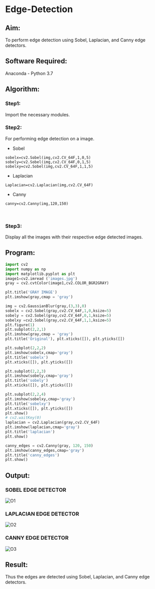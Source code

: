 # Edge-Detection
## Aim:

To perform edge detection using Sobel, Laplacian, and Canny edge detectors.

## Software Required:
Anaconda - Python 3.7

## Algorithm:
### Step1:
Import the necessary modules.
<br>


### Step2:
For performing edge detection on a image.

* Sobel
```
sobelx=cv2.Sobel(img,cv2.CV_64F,1,0,5)
sobely=cv2.Sobel(img,cv2.CV_64F,0,1,5)
sobelxy=cv2.Sobel(img,cv2.CV_64F,1,1,5)
```

* Laplacian
```
Laplacian=cv2.Laplacian(img,cv2.CV_64F)
```

* Canny
```
canny=cv2.Canny(img,120,150)
```
<br>

### Step3:
Display all the images with their respective edge detected images.
<br>
 
## Program:

``` Python
import cv2
import numpy as np
import matplotlib.pyplot as plt
image1=cv2.imread ('images.jpg') 
gray = cv2.cvtColor(image1,cv2.COLOR_BGR2GRAY)

plt.title('GRAY IMAGE')
plt.imshow(gray,cmap = 'gray')

img = cv2.GaussianBlur(gray,(3,3),0)
sobelx = cv2.Sobel(gray,cv2.CV_64F,1,0,ksize=5)
sobely = cv2.Sobel(gray,cv2.CV_64F,0,1,ksize=5)
sobelxy =cv2.Sobel(gray,cv2.CV_64F,1,1,ksize=5)
plt.figure(1)
plt.subplot(2,2,1)
plt.imshow(gray,cmap = 'gray')
plt.title('Original'), plt.xticks([]), plt.yticks([])

plt.subplot(2,2,2)
plt.imshow(sobelx,cmap='gray')
plt.title('sobelx')
plt.xticks([]), plt.yticks([])

plt.subplot(2,2,3)
plt.imshow(sobely,cmap='gray')
plt.title('sobely')
plt.xticks([]), plt.yticks([])

plt.subplot(2,2,4)
plt.imshow(sobelxy,cmap='gray')
plt.title('sobelxy')
plt.xticks([]), plt.yticks([])
plt.show()
# cv2.waitKey(0)
laplacian = cv2.Laplacian(gray,cv2.CV_64F)
plt.imshow(laplacian,cmap='gray')
plt.title('laplacian')
plt.show()

canny_edges = cv2.Canny(gray, 120, 150)
plt.imshow(canny_edges,cmap='gray')
plt.title('canny_edges')
plt.show()
```
## Output:
### SOBEL EDGE DETECTOR
![O1](https://user-images.githubusercontent.com/75235747/168643877-2d3b2e4c-c586-4f92-b313-5926f3aa4d73.JPG)

### LAPLACIAN EDGE DETECTOR
![O2](https://user-images.githubusercontent.com/75235747/168643968-b99b4833-5ebb-45b2-a253-553ba2a7982d.JPG)

### CANNY EDGE DETECTOR
![O3](https://user-images.githubusercontent.com/75235747/168643999-090609d7-2a33-4e5d-9e95-fd9b1c4b9a52.JPG)

## Result:
Thus the edges are detected using Sobel, Laplacian, and Canny edge detectors.
